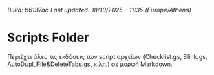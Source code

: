 *Build: b6137ac*
*Last updated: 18/10/2025 – 11:35 (Europe/Athens)*
# Scripts Folder  
Περιέχει όλες τις εκδόσεις των script αρχείων (Checklist.gs, Blink.gs, AutoDupl_File&DeleteTabs.gs, κ.λπ.) σε μορφή Markdown.
